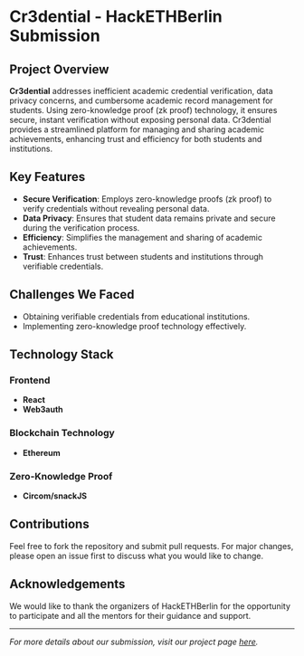 # Cr3dential - HackETHBerlin Submission

## Project Overview

**Cr3dential** addresses inefficient academic credential verification, data privacy concerns, and cumbersome academic record management for students. Using zero-knowledge proof (zk proof) technology, it ensures secure, instant verification without exposing personal data. Cr3dential provides a streamlined platform for managing and sharing academic achievements, enhancing trust and efficiency for both students and institutions.

## Key Features

- **Secure Verification**: Employs zero-knowledge proofs (zk proof) to verify credentials without revealing personal data.
- **Data Privacy**: Ensures that student data remains private and secure during the verification process.
- **Efficiency**: Simplifies the management and sharing of academic achievements.
- **Trust**: Enhances trust between students and institutions through verifiable credentials.

## Challenges We Faced

- Obtaining verifiable credentials from educational institutions.
- Implementing zero-knowledge proof technology effectively.

## Technology Stack

### Frontend
- **React**
- **Web3auth**

### Blockchain Technology
- **Ethereum**

### Zero-Knowledge Proof
- **Circom/snackJS**

## Contributions

Feel free to fork the repository and submit pull requests. For major changes, please open an issue first to discuss what you would like to change.

## Acknowledgements

We would like to thank the organizers of HackETHBerlin for the opportunity to participate and all the mentors for their guidance and support.

---

*For more details about our submission, visit our project page [here](https://projects.ethberlin.org/submissions/342).*
